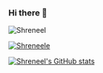 ### Hi there 👋


<!--
**Shreneel/Shreneel** is a ✨ _special_ ✨ repository because its `README.md` (this file) appears on your GitHub profile.

Here are some ideas to get you started:

- 🔭 I’m currently working on ...
- 🌱 I’m currently learning ...
- 👯 I’m looking to collaborate on ...
- 🤔 I’m looking for help with ...
- 📫 How to reach me:  How to reach me [Twitter](https://twitter.com/NehharShah) and [LinkedIn](https://www.linkedin.com/in/nihar-shah-139331106/) and [Mail](nehharshah@gmail.com)
-->

<p align="left"> <img src="https://komarev.com/ghpvc/?username=Shreneel&label=Profile%20views&color=0e75b6&style=flat" alt="Shreneel" /> </p>

<p align="left"> <a href="https://github.com/ryo-ma/github-profile-trophy"><img src="https://github-profile-trophy.vercel.app/?username=Shreneel" alt="Shreneele" /></a> </p>

<!---
Shreneel/Shreneel is a ✨ special ✨ repository because its `README.md` (this file) appears on your GitHub profile.
You can click the Preview link to take a look at your changes.
--->

[![Shreneel's GitHub stats](https://github-readme-stats.vercel.app/api?username=Shreneel)](https://github.com/Shreneel/github-readme-stats)
